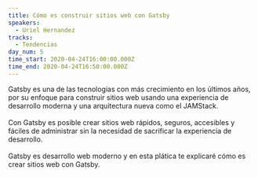 ```yaml
---
title: Cómo es construir sitios web con Gatsby
speakers:
  - Uriel Hernandez
tracks:
  - Tendencias
day_num: 5
time_start: 2020-04-24T16:00:00.000Z
time_end: 2020-04-24T16:50:00.000Z
---
```

Gatsby es una de las tecnologías con más crecimiento en los últimos años, por su enfoque para construir sitios web usando una experiencia de desarrollo moderna y una arquitectura nueva como el JAMStack.\
\
Con Gatsby es posible crear sitios web rápidos, seguros, accesibles y fáciles de administrar sin la necesidad de sacrificar la experiencia de desarrollo.\
\
Gatsby es desarrollo web moderno y en esta plática te explicaré cómo es crear sitios web con Gatsby.